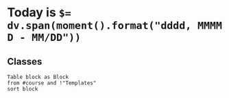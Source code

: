 # Today is `$= dv.span(moment().format("dddd, MMMM D - MM/DD"))`

## Classes

```dataview
Table block as Block
from #course and !"Templates"
sort block
```
